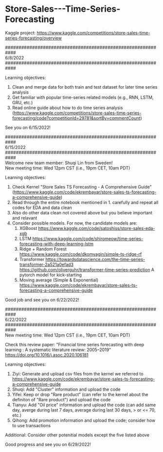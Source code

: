 # Store-Sales---Time-Series-Forecasting
Kaggle project: https://www.kaggle.com/competitions/store-sales-time-series-forecasting/overview

############################################################ <br />
6/8/2022 <br />
############################################################ <br />

Learning objectives: 
1. Clean and merge data for both train and test dataset for later time series analysis
2. Get familiar with popular time-series related models (e.g., RNN, LSTM, GRU, etc.)
3. Read online guide about how to do time series analysis (https://www.kaggle.com/competitions/store-sales-time-series-forecasting/code?competitionId=29781&sortBy=commentCount)

See you on 6/15/2022! 


############################################################ <br />
6/15/2022 <br />
############################################################ <br />
Welcome new team member: Shuqi Lin from Sweden! <br />
New meeting time: Wed 12pm CST (i.e., 19pm CET, 10am PDT)

Learning objectives: 
1. Check Kernel "Store Sales TS Forecasting - A Comprehensive Guide" (https://www.kaggle.com/code/ekrembayar/store-sales-ts-forecasting-a-comprehensive-guide)
2. Read through the entire notebook mentioned in 1. carefully and repeat all codes for EDA and data clean
3. Also do other data clean not covered above but you believe important and relavant 
4. Consider possible models. For now, the candidate models are:
    1) XGBoost https://www.kaggle.com/code/satoshiss/store-sales-eda-xgb 
    2) LSTM https://www.kaggle.com/code/shiromeow/time-series-forecasting-with-deep-learning-lstm 
    3) Ridge + Random Forest https://www.kaggle.com/code/dkomyagin/simple-ts-ridge-rf
    4) Transformer https://towardsdatascience.com/the-time-series-transformer-2a521a0efad3
    https://github.com/oliverguhr/transformer-time-series-prediction A pytorch model for kick-starting
    5) Moving average (Simple & Exponential) https://www.kaggle.com/code/ekrembayar/store-sales-ts-forecasting-a-comprehensive-guide

Good job and see you on 6/22/2022! 


############################################################ <br />
6/22/2022 <br />
############################################################ <br />
New meeting time: Wed 12pm CST (i.e., 19pm CET, 10am PDT)

Check this review paper: "Financial time series forecasting with deep learning : A systematic literature review: 2005–2019" https://doi.org/10.1016/j.asoc.2020.106181

Learning objectives: 
1. Ziyi: Generate and upload csv files from the kernel we referred to https://www.kaggle.com/code/ekrembayar/store-sales-ts-forecasting-a-comprehensive-guide
2. Shuqi: Add "Cluster" information and upload the code
3. Yifei: Keep or drop "Rare product" (can refer to the kernel about the definiton of "Rare product") and upload the code
4. Tianyu: Add "Oil price" information and upload the code (can add same day, averge during last 7 days, average during last 30 days, > or <= 70, etc.)
5. Qihong: Add promotion information and upload the code; consider how to use transactions 

Additional: Consider other potenitial models except the five listed above

Good progress and see you on 6/29/2022! 
